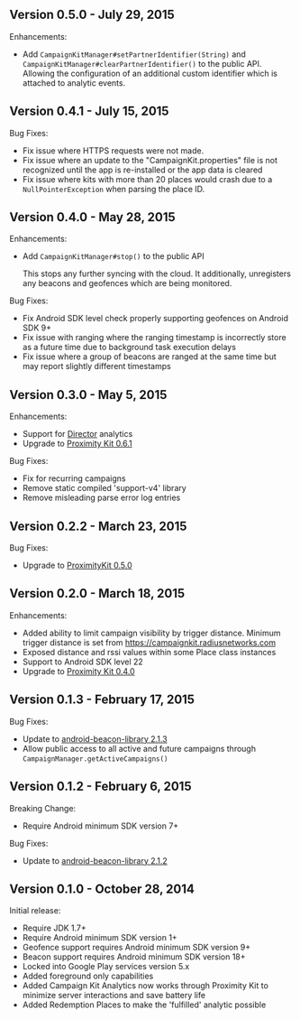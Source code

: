 Version 0.5.0 - July 29, 2015
-----------------------------

Enhancements:

- Add `CampaignKitManager#setPartnerIdentifier(String)` and
  `CampaignKitManager#clearPartnerIdentifier()` to the public API. Allowing
  the configuration of an additional custom identifier which is attached to
  analytic events.


Version 0.4.1 - July 15, 2015
-----------------------------

Bug Fixes:

- Fix issue where HTTPS requests were not made.
- Fix issue where an update to the "CampaignKit.properties" file is not
  recognized until the app is re-installed or the app data is cleared
- Fix issue where kits with more than 20 places would crash due to a
  `NullPointerException` when parsing the place ID.


Version 0.4.0 - May 28, 2015
----------------------------

Enhancements:

- Add `CampaignKitManager#stop()` to the public API

  This stops any further syncing with the cloud. It additionally, unregisters
  any beacons and geofences which are being monitored.

Bug Fixes:

- Fix Android SDK level check properly supporting geofences on Android SDK 9+
- Fix issue with ranging where the ranging timestamp is incorrectly store as a
  future time due to background task execution delays
- Fix issue where a group of beacons are ranged at the same time but may report
  slightly different timestamps


Version 0.3.0 - May 5, 2015
---------------------------

Enhancements:

- Support for [Director](https://director.radiusnetworks.com) analytics
- Upgrade to [Proximity Kit 0.6.1](https://github.com/RadiusNetworks/proximitykit-android/releases/tag/0.6.1)

Bug Fixes:

- Fix for recurring campaigns
- Remove static compiled 'support-v4' library
- Remove misleading parse error log entries


Version 0.2.2 - March 23, 2015
------------------------------

Bug Fixes:

- Upgrade to [ProximityKit 0.5.0](https://github.com/RadiusNetworks/proximitykit-android/releases/tag/0.5.0)


Version 0.2.0 - March 18, 2015
------------------------------

Enhancements:

- Added ability to limit campaign visibility by trigger distance. Minimum
  trigger distance is set from https://campaignkit.radiusnetworks.com
- Exposed distance and rssi values within some Place class instances
- Support to Android SDK level 22
- Upgrade to [Proximity Kit 0.4.0](https://github.com/RadiusNetworks/proximitykit-android/releases/tag/0.4.0)


Version 0.1.3 - February 17, 2015
---------------------------------

Bug Fixes:

- Update to [android-beacon-library 2.1.3](https://github.com/AltBeacon/android-beacon-library/releases/tag/2.1.3)
- Allow public access to all active and future campaigns through
  `CampaignManager.getActiveCampaigns()`


Version 0.1.2 - February 6, 2015
--------------------------------

Breaking Change:

- Require Android minimum SDK version 7+

Bug Fixes:

- Update to [android-beacon-library 2.1.2](https://github.com/AltBeacon/android-beacon-library/releases/tag/2.1.2)


Version 0.1.0 - October 28, 2014
--------------------------------

Initial release:

- Require JDK 1.7+
- Require Android minimum SDK version 1+
- Geofence support requires Android minimum SDK version 9+
- Beacon support requires Android minimum SDK version 18+
- Locked into Google Play services version 5.x
- Added foreground only capabilities
- Added Campaign Kit Analytics now works through Proximity Kit to minimize
  server interactions and save battery life
- Added Redemption Places to make the 'fulfilled' analytic possible
